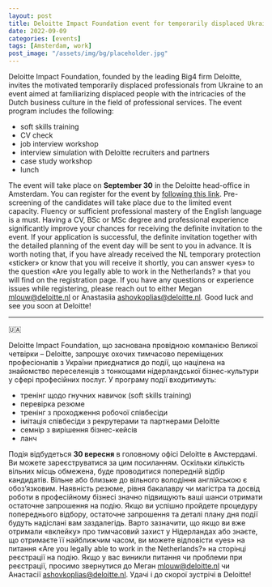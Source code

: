 ```yaml
---
layout: post
title: Deloitte Impact Foundation event for temporarily displaced Ukrainian professionals
date: 2022-09-09
categories: [events]
tags: [Amsterdam, work]
post_image: "/assets/img/bg/placeholder.jpg"
---
```


Deloitte Impact Foundation, founded by the leading Big4 firm Deloitte, invites the motivated temporarily displaced professionals from Ukraine to an event aimed at familiarizing displaced people with the intricacies of the Dutch business culture in the field of professional services.
The event program includes the following:

* soft skills training
* CV check
* job interview workshop
* interview simulation with Deloitte recruiters and partners
* case study workshop
* lunch

The event will take place on **September 30** in the Deloitte head-office in Amsterdam.
You can register for the event by [following this link](https://www.lyyti.fi/reg/Risk_Impact_Week_September_2022_Refugees_5967).
Pre-screening of the candidates will take place due to the limited event capacity. Fluency or sufficient professional mastery of the English language is a must.
Having a CV, BSc or MSc degree and professional experience significantly improve your chances for receiving the definite invitation to the event. If your application is successful, the definite invitation together with the detailed planning of the event day will be sent to you in advance.
It is worth noting that, if you have already received the NL temporary protection
«sticker» or know that you will receive it shortly, you can answer «yes» to the
question «Are you legally able to work in the Netherlands? » that you will find on
the registration page.
If you have any questions or experience issues while registering, please reach out to either Megan [mlouw@deloitte.nl](mailto:mlouw@deloitte.nl) or Anastasiia
[ashovkoplias@deloitte.nl](mailto:ashovkoplias@deloitte.nl).
Good luck and see you soon at Deloitte!

---
🇺🇦

Deloitte Impact Foundation, що заснована провідною
компанією Великої четвірки – Deloitte, запрошує охочих тимчасово
переміщених професіоналів з України приєднатися до події, що націлена на
знайомство переселенців з тонкощами нідерландської бізнес-культури у
сфері професійних послуг. У програму події входитимуть:

* тренінг щодо гнучних навичок (soft skills training)
* перевірка резюме
* тренінг з проходження робочої співбесіди
* імітація співбесіди з рекрутерами та партнерами Deloitte
* семнір з вирішення бізнес-кейсів
* ланч

Подія відбудеться **30 вересня** в головному офісі Deloitte в Амстердамі.
Ви можете зареєструватися за цим посиланням. Оскільки кількість вільних
місць обмежена, буде проводитися попередній відбір кандидатів. Вільне
або близьке до вільного володіння англійською є обоз’язковим. Наявність
резюме, рівня бакалавру чи магістра та досвід роботи в професійному
бізнесі значно підвищують ваші шанси отримати остаточне запрошення на
подію.  Якщо ви успішно пройдете процедуру попереднього відбору,
остаточне запрошення та деталі плану дня події будуть надіслані вам
заздалегідь.
Варто зазначити, що якщо ви вже отримали «вклейку» про тимчасовий
захист у Нідерландах або знаєте, що отримаєте її найближчим часом, ви
можете відповісти «yes» на питання «Are you legally able to work in the
Netherlands?» на сторінці реєстрації на подію.
Якщо у вас виникли питання чи проблеми при реєстрації, просимо
звернутися до Меган [mlouw@deloitte.nl](mailto:mlouw@deloitte.nl) чи Анастасії [ashovkoplias@deloitte.nl](mailto:ashovkoplias@deloitte.nl).
Удачі і до скорої зустрічі в Deloitte!
